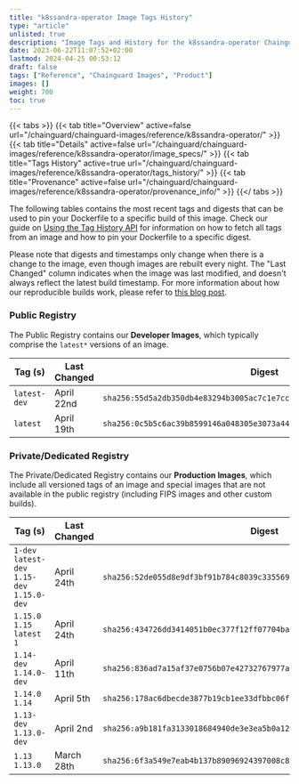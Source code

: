 ```yaml
---
title: "k8ssandra-operator Image Tags History"
type: "article"
unlisted: true
description: "Image Tags and History for the k8ssandra-operator Chainguard Image"
date: 2023-06-22T11:07:52+02:00
lastmod: 2024-04-25 00:53:12
draft: false
tags: ["Reference", "Chainguard Images", "Product"]
images: []
weight: 700
toc: true
---
```


{{< tabs >}}
{{< tab title="Overview" active=false url="/chainguard/chainguard-images/reference/k8ssandra-operator/" >}}
{{< tab title="Details" active=false url="/chainguard/chainguard-images/reference/k8ssandra-operator/image_specs/" >}}
{{< tab title="Tags History" active=true url="/chainguard/chainguard-images/reference/k8ssandra-operator/tags_history/" >}}
{{< tab title="Provenance" active=false url="/chainguard/chainguard-images/reference/k8ssandra-operator/provenance_info/" >}}
{{</ tabs >}}

The following tables contains the most recent tags and digests that can be used to pin your Dockerfile to a specific build of this image. Check our guide on [Using the Tag History API](/chainguard/chainguard-images/using-the-tag-history-api/) for information on how to fetch all tags from an image and how to pin your Dockerfile to a specific digest.

Please note that digests and timestamps only change when there is a change to the image, even though images are rebuilt every night. The "Last Changed" column indicates when the image was last modified, and doesn't always reflect the latest build timestamp. For more information about how our reproducible builds work, please refer to [this blog post](https://www.chainguard.dev/unchained/reproducing-chainguards-reproducible-image-builds).

### Public Registry
The Public Registry contains our **Developer Images**, which typically comprise the `latest*` versions of an image.

| Tag (s)       | Last Changed | Digest                                                                    |
|---------------|--------------|---------------------------------------------------------------------------|
|  `latest-dev` | April 22nd   | `sha256:55d5a2db350db4e83294b3005ac7c1e7cc18210332486cdf29d78e70b6ff0de4` |
|  `latest`     | April 19th   | `sha256:0c5b5c6ac39b8599146a048305e3073a442e381c5180e3562d839ed34280f0cc` |


### Private/Dedicated Registry
The Private/Dedicated Registry contains our **Production Images**, which include all versioned tags of an image and special images that are not available in the public registry (including FIPS images and other custom builds).

| Tag (s)                                       | Last Changed | Digest                                                                    |
|-----------------------------------------------|--------------|---------------------------------------------------------------------------|
|  `1-dev` `latest-dev` `1.15-dev` `1.15.0-dev` | April 24th   | `sha256:52de055d8e9df3bf91b784c8039c335569bcfc5211c4f707e555237d012870b2` |
|  `1.15.0` `1.15` `latest` `1`                 | April 24th   | `sha256:434726dd3414051b0ec377f12ff07704ba2ea7a287a4cddd3151a77a388d577f` |
|  `1.14-dev` `1.14.0-dev`                      | April 11th   | `sha256:836ad7a15af37e0756b07e42732767977a64a8bacb5ce9d85558947d3a873553` |
|  `1.14.0` `1.14`                              | April 5th    | `sha256:178ac6dbecde3877b19cb1ee33dfbbc06ffcfeb1e03faba379ebd60d3d5a4068` |
|  `1.13-dev` `1.13.0-dev`                      | April 2nd    | `sha256:a9b181fa3133018684940de3e3ea5b0a128538d0cb9e3383940e49a3b2d5e4e3` |
|  `1.13` `1.13.0`                              | March 28th   | `sha256:6f3a549e7eab4b137b89096924397008c877673d0b1097586c33015f4e51515c` |

